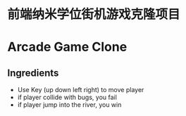 
前端纳米学位街机游戏克隆项目
===============================
# Arcade Game Clone

## Ingredients
- Use Key (up down left right) to move player
- if player collide with bugs, you fail
- if player jump into the river, you win